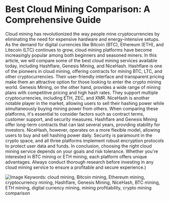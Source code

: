 # Best Cloud Mining Comparison: A Comprehensive Guide
Cloud mining has revolutionized the way people mine cryptocurrencies by eliminating the need for expensive hardware and energy-intensive setups. As the demand for digital currencies like Bitcoin (BTC), Ethereum (ETH), and Litecoin (LTC) continues to grow, cloud mining platforms have become increasingly popular among both beginners and seasoned miners. In this article, we will compare some of the best cloud mining services available today, including Hashflare, Genesis Mining, and NiceHash.
Hashflare is one of the pioneers in cloud mining, offering contracts for mining BTC, LTC, and other cryptocurrencies. Their user-friendly interface and transparent pricing make them an attractive option for those looking to enter the crypto mining world. Genesis Mining, on the other hand, provides a wide range of mining plans with competitive pricing and high hash rates. They support multiple cryptocurrencies, including ETH, ZEC, and XMR. NiceHash is another notable player in the market, allowing users to sell their hashing power while simultaneously buying mining power from others.
When comparing these platforms, it's essential to consider factors such as contract terms, customer support, and security measures. Hashflare and Genesis Mining offer long-term contracts that can last several years, providing stability for investors. NiceHash, however, operates on a more flexible model, allowing users to buy and sell hashing power daily. Security is paramount in the crypto space, and all three platforms implement robust encryption protocols to protect user data and funds.
In conclusion, choosing the right cloud mining service depends on your goals and risk tolerance. Whether you're interested in BTC mining or ETH mining, each platform offers unique advantages. Always conduct thorough research before investing in any cloud mining service to ensure a profitable and secure experience.)

![Image](https://github.com/user-attachments/assets/d7419ec9-dc67-403f-bf28-8faea5f1f74f)
Keywords: cloud mining, Bitcoin mining, Ethereum mining, cryptocurrency mining, Hashflare, Genesis Mining, NiceHash, BTC mining, ETH mining, digital currency mining, mining profitability, crypto mining comparison
